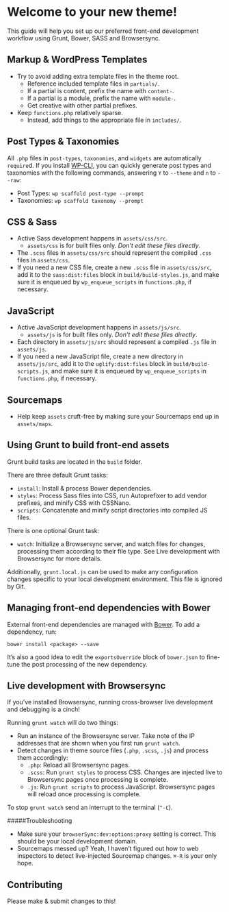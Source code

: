 # Welcome to your new theme!
This guide will help you set up our preferred front-end development workflow using Grunt, Bower, SASS and Browsersync.

## Markup & WordPress Templates
* Try to avoid adding extra template files in the theme root.
  * Reference included template files in `partials/`.
  * If a partial is content, prefix the name with `content-`.
  * If a partial is a module, prefix the name with `module-`.
  * Get creative with other partial prefixes.
* Keep `functions.php` relatively sparse.
  * Instead, add things to the appropriate file in `includes/`.

## Post Types & Taxonomies
All `.php` files in `post-types`, `taxonomies`, and `widgets` are automatically `require`d. If you install [WP-CLI](http://wp-cli.org/), you can quickly generate post types and taxonomies with the following commands, answering `Y` to `--theme` and `n` to `--raw`:

* Post Types: `wp scaffold post-type --prompt`
* Taxonomies: `wp scaffold taxonomy --prompt`

## CSS & Sass
* Active Sass development happens in `assets/css/src`.
  * `assets/css` is for built files only. _Don’t edit these files directly_.
* The `.scss` files in `assets/css/src` should represent the compiled `.css` files in `assets/css`.
* If you need a new CSS file, create a new `.scss` file in `assets/css/src`, add it to the `sass:dist:files` block in `build/build-styles.js`, and make sure it is enqueued by `wp_enqueue_scripts` in `functions.php`, if necessary.

## JavaScript
* Active JavaScript development happens in `assets/js/src`.
  * `assets/js` is for built files only. _Don’t edit these files directly_.
* Each directory in `assets/js/src` should represent a compiled `.js` file in `assets/js`.
* If you need a new JavaScript file, create a new directory in `assets/js/src`, add it to the `uglify:dist:files` block in `build/build-scripts.js`, and make sure it is enqueued by `wp_enqueue_scripts` in `functions.php`, if necessary.

## Sourcemaps
* Help keep `assets` cruft-free by making sure your Sourcemaps end up in `assets/maps`.

## Using Grunt to build front-end assets
Grunt build tasks are located in the `build` folder.

There are three default Grunt tasks:

* `install`: Install & process Bower dependencies.
* `styles`: Process Sass files into CSS, run Autoprefixer to add vendor prefixes, and minify CSS with CSSNano.
* `scripts`: Concatenate and minify script directories into compiled JS files.

There is one optional Grunt task:

* `watch`: Initialize a Browsersync server, and watch files for changes, processing them according to their file type. See Live development with Browsersync for more details.

Additionally, `grunt.local.js` can be used to make any configuration changes specific to your local development environment. This file is ignored by Git.

## Managing front-end dependencies with Bower
External front-end dependencies are managed with [Bower](http://bower.io/). To add a dependency, run:

`bower install <package> --save`

It’s also a good idea to edit the `exportsOverride` block of `bower.json` to fine-tune the post processing of the new dependency.

## Live development with Browsersync
If you’ve installed Browsersync, running cross-browser live development and debugging is a cinch!

Running `grunt watch` will do two things:

* Run an instance of the Browsersync server. Take note of the IP addresses that are shown when you first run `grunt watch`.
* Detect changes in theme source files (`.php`, `.scss`, `.js`) and process them accordingly:
  * `.php`: Reload all Browsersync pages.
  * `.scss`: Run `grunt styles` to process CSS. Changes are injected live to Browsersync pages once processing is complete.
  * `.js`: Run `grunt scripts` to process JavaScript. Browsersync pages will reload once processing is complete.

To stop `grunt watch` send an interrupt to the terminal (`^-C`).

#####Troubleshooting
* Make sure your `browserSync:dev:options:proxy` setting is correct. This should be your local development domain.
* Sourcemaps messed up? Yeah, I haven’t figured out how to web inspectors to detect live-injected Sourcemap changes. `⌘-R` is your only hope.

## Contributing
Please make & submit changes to this!